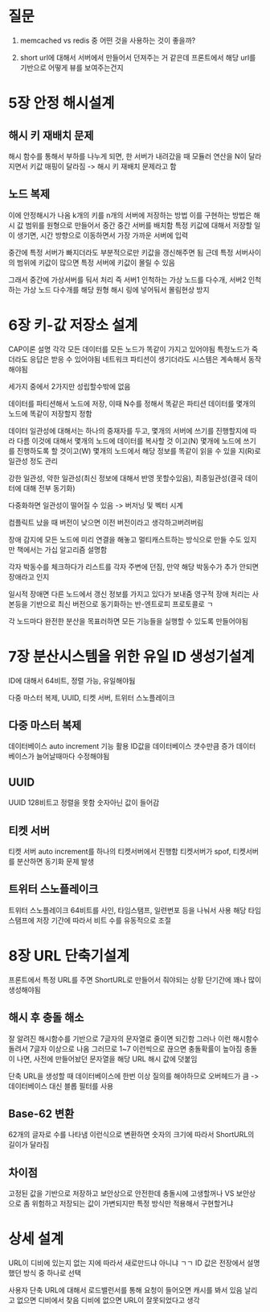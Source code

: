 # 질문

1. memcached vs redis 중 어떤 것을 사용하는 것이 좋을까?

2. short url에 대해서 서버에서 만들어서 던져주는 거 같은데 프론트에서 해당 url를 기반으로 어떻게 뷰를 보여주는건지



# 5장 안정 해시설계

## 해시 키 재배치 문제
해시 함수를 통해서 부하를 나누게 되면, 한 서버가 내려갔을 때 모듈러 연산을 N이 달라지면서 키값 매핑이 달라짐 -> 해시 키 재배치 문제라고 함

## 노드 복제
이에 안정해시가 나옴 k개의 키를 n개의 서버에 저장하는 방법 이를 구현하는 방법은 해시 값 범위를 원형으로 만들어서 중간 중간 서버를 배치함 특정 키값에 대해서 저장할 일이 생기면, 시간 방향으로 이동하면서 가장 가까운 서버에 입력

중간에 특정 서버가 빠지더라도 부분적으로만 키값을 갱신해주면 됨 근데 특정 서버사이의 범위에 키값이 많으면 특정 서버에 키값이 몰릴 수 있음

그래서 중간에 가상서버를 둬서 처리 즉 서버1 인척하는 가상 노드를 다수개, 서버2 인척하는 가상 노드 다수개를 해당 원형 해시 링에 넣어둬서 몰림현상 방지

# 6장 키-값 저장소 설계

CAP이론 설명 각각 모든 데이터를 모든 노드가 똑같이 가지고 있어야됨 특정노드가 죽더라도 응답은 받응 수 있어야됨 네트워크 파티션이 생기더라도 시스템은 계속해서 동작해야됨

세가지 중에서 2가지만 성립할수밖에 없음

데이터를 파티션해서 노드에 저장, 이때 N수를 정해서 똑같은 파티션 데이터를 몇개의 노드에 똑같이 저장할지 정함

데이터 일관성에 대해서는 하나의 중재자를 두고, 몇개의 서버에 쓰기를 진행할지에 따라 다름 이것에 대해서 몇개의 노드에 데이터를 복사할 것 이고(N) 몇개에 노드에 쓰기를 진행하도록 할 것이고(W) 몇개의 노드에서 해당 정보를 똑같이 읽을 수 있을 지(R)로 일관성 정도 관리

강한 일관성, 약한 일관성(최신 정보에 대해서 반영 못할수있음), 최종일관성(결국 데이터에 대해 전부 동기화)

다중화하면 일관성이 떨어질 수 있음 -> 버저닝 및 벡터 시계

컴플릭트 났을 때 버전이 낮으면 이전 버전이라고 생각하고버려버림

장애 감지에 모든 노드에 미리 연결을 해놓고 멀티캐스트하는 방식으로 만들 수도 있지만 책에서는 가십 알고리즘 설명함 

각자 박동수를 체크하다가 리스트를 각자 주변에 던짐, 만약 해당 박동수가 추가 안되면 장애라고 인지

일시적 장애면 다른 노드에서 갱신 정보를 가지고 있다가 보내줌 영구적 장애 처리는 사본등을 기반으로 최신 버전으로 동기화하는 반-엔트로피 프로토콜로 ㄱ

각 노드마다 완전한 분산을 목표러하면 모든 기능들을 실행할 수 있도록 만들어야됨


# 7장 분산시스템을 위한 유일 ID 생성기설계

ID에 대해서 64비트, 정렬 가능, 유일해야둼

다중 마스터 복제, UUID, 티켓 서버, 트위터 스노플레이크

## 다중 마스터 복제

데이터베이스 auto increment 기능 활용 ID값을 데이터베이스 갯수만큼 증가 데이터베이스가 늘어날때마다 수정해야됨

## UUID
UUID 128비트고 정렬을 못함 숫자아닌 값이 들어감

## 티켓 서버
티켓 서버 auto increment를 하나의 티켓서버에서 진행함
티켓서버가 spof, 티켓서버를 분산하면 동기화 문제 발생

## 트위터 스노플레이크

트위터 스노플레이크 64비트를 사인, 타임스탬프, 일련번포 등을 나눠서 사용
해당 타임스탬프에 저장 기간에 따라서 비트 수를 유동적으로 조절

# 8장 URL 단축기설계

프론트에서 특정 URL를 주면 ShortURL로 만들어서 줘야되는 상황
단기간에 꽤나 많이 생성해야됨

## 해시 후 충돌 해소

잘 알려진 해시함수를 기반으로 7글자의 문자열로 줄이면 되긴함
그러나 이런 해시함수 돌려서 7글자 이상으로 나옴
그러므로 1~7 이런씩으로 끊으면 충돌확률이 높아짐 
충돌이 나면, 사전에 만들어놨던 문자열을 해당 URL 해시 값에 덧붙임

단축 URL을 생성할 때 데이터베이스에 한번 이상 질의를 해야하므로 오버헤드가 큼 -> 데이터베이스 대신 블롭 필터를 사용

## Base-62 변환

62개의 글자로 수를 나타냄
이런식으로 변환하면 숫자의 크기에 따라서 ShortURL의 길이가 달라짐

## 차이점

고정된 값을 기반으로 저장하고 보안상으로 안전한데 충돌시에 고생할꺼나 VS 보안상으로 좀 위험하고 저장되는 값이 가변되지만 특정 방식만 적용해서 구현할거냐

# 상세 설계
URL이 디비에 있는지 없는 지에 따라서 새로만드냐 아니냐 ㄱㄱ
ID 값은 전장에서 설명했던 방식 중 하나로 선택 

사용자 단축 URL에 대해서 로드밸런서를 통해 요청이 들어오면 캐시를 봐서 있음 날리고 없으면 디비에서 찾음 디비에 없으면 URL이 잘못되었다고 생각